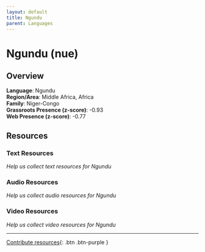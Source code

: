 ```yaml
---
layout: default
title: Ngundu
parent: Languages
---
```


# Ngundu (nue)

## Overview

**Language**: Ngundu  
**Region/Area**: Middle Africa, Africa  
**Family**: Niger-Congo  
**Grassroots Presence (z-score)**: -0.93  
**Web Presence (z-score)**: -0.77  

## Resources

### Text Resources
*Help us collect text resources for Ngundu*

### Audio Resources
*Help us collect audio resources for Ngundu*

### Video Resources
*Help us collect video resources for Ngundu*

---

[Contribute resources](https://forms.office.com/e/1SfLJx3u1r){: .btn .btn-purple }
